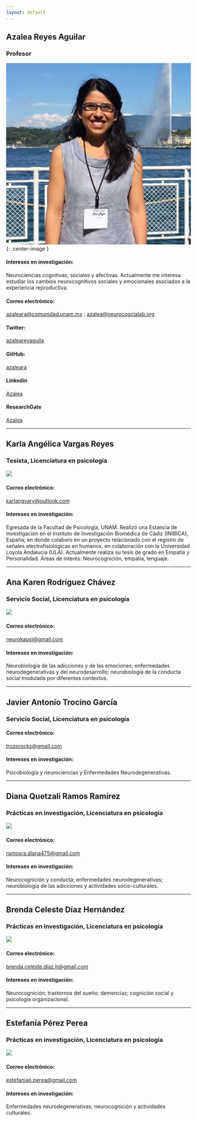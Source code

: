 ```yaml
---
layout: default
---
```


## Azalea Reyes Aguilar
### Profesor
![](aza2.png){: .center-image }

#### Intereses en investigación:
Neurociencias cognitivas, sociales y afectivas. Actualmente me interesa estudiar los cambios neurocognitivos sociales y emocionales asociados a la experiencia reproductiva.

#### Correo electrónico:
<azaleara@comunidad.unam.mx> ;
<azalea@neurocogcialab.org>

#### Twitter:
[azaleareyaguila](https://twitter.com/azaleareyaguila)

#### GitHub:
[azaleara](https://github.com/azaleara)

#### Linkedin
[Azalea](https://www.linkedin.com/in/azalea-reyes-aguilar-5a328b70)

#### ResearchGate
[Azalea](https://www.researchgate.net/profile/Azalea_Reyes_Aguilar)

**********

## Karla Angélica Vargas Reyes
### Tesista, Licenciatura en psicología
![](karla.png)

#### Correo electrónico:
<karlangvary@outlook.com>

#### Intereses en investigación:
Egresada de la Facultad de Psicología, UNAM. Realizó una Estancia de Investigación en el Instituto de Investigación Biomédica de Cádiz (INIBICA), España; en donde colaboro en un proyecto relacionado con el registro de señales electrofisiológicas en humanos, en colaboración con la Universidad Loyola Andalucía (ULA). Actualmente realiza su tesis de grado en Empatía y Personalidad. Áreas de interés: Neurocognición, empatía, lenguaje.

**********

## Ana Karen Rodríguez Chávez
### Servicio Social, Licenciatura en psicología
![](karen.png)

#### Correo electrónico:
<neurokapsi@gmail.com>

#### Intereses en investigación:
Neurobiología de las adicciones y de las emociones; enfermedades neurodegenerativas y del neurodesarrollo; neurobiología de la conducta social modulada por diferentes contextos.

**********

## Javier Antonio Trocino García
### Servicio Social, Licenciatura en psicología

#### Correo electrónico:
<trozorocks@gmail.com>

#### Intereses en investigación:
Psicobiología y neurociencias y Enfermedades Neurodegenerativas.

**********

## Diana Quetzali Ramos Ramírez
### Prácticas en investigación, Licenciatura en psicología
![](diana.png)

#### Correo electrónico:
<ramosra.diana475@gmail.com>

#### Intereses en investigación:
Neurocognición y conducta; enfermedades neurodegenerativas; neurobiología de las adicciones y actividades socio-culturales.

**********

## Brenda Celeste Díaz Hernández
### Prácticas en investigación, Licenciatura en psicología
![](celeste.png)

#### Correo electrónico:
<brenda.celeste.diaz.h@gmail.com>

#### Intereses en investigación:
Neurocognición; trastornos del sueño; demencias; cognición social y psicología organizacional.

**********

## Estefanía Pérez Perea
### Prácticas en investigación, Licenciatura en psicología
![](estefania.png)

#### Correo electrónico:
<estefaniap.perea@gmail.com>

#### Intereses en investigación:
Enfermedades neurodegenerativas; neurocognición y actividades culturales.
